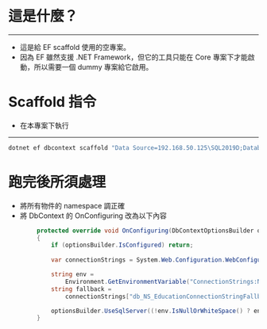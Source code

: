 # 這是什麼？
---

* 這是給 EF scaffold 使用的空專案。
* 因為 EF 雖然支援 .NET Framework，但它的工具只能在 Core 專案下才能啟動，所以需要一個 dummy 專案給它啟用。

# Scaffold 指令
* 在本專案下執行
---
```sh
dotnet ef dbcontext scaffold "Data Source=192.168.50.125\SQL2019D;Database=db_NS_Education;User Id=User_Kevin;Password=User_Kevin;" Microsoft.EntityFrameworkCore.SqlServer --use-database-names --context-dir ..\NS_Education\Models\Entities\DbContext --output-dir ..\NS_Education\Models\Entities --context NsDbContext --force
```

# 跑完後所須處理
* 將所有物件的 namespace 調正確
* 將 DbContext 的 OnConfiguring 改為以下內容
```c#
        protected override void OnConfiguring(DbContextOptionsBuilder optionsBuilder)
        {
            if (optionsBuilder.IsConfigured) return;
            
            var connectionStrings = System.Web.Configuration.WebConfigurationManager.ConnectionStrings;

            string env =
                Environment.GetEnvironmentVariable("ConnectionStrings:NsEducationJojo");
            string fallback =
                connectionStrings["db_NS_EducationConnectionStringFallback"].ConnectionString;

            optionsBuilder.UseSqlServer((!env.IsNullOrWhiteSpace() ? env : fallback) ?? throw new NullReferenceException("ConnectionString"));
        } 
```